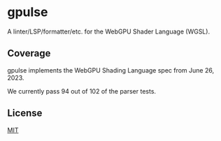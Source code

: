 # gpulse

A linter/LSP/formatter/etc. for the WebGPU Shader Language (WGSL).

## Coverage

gpulse implements the WebGPU Shading Language spec from June 26, 2023.

We currently pass 94 out of 102 of the parser tests.

## License

[MIT](./LICENSE)
